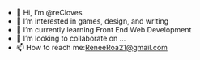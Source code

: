- 👋 Hi, I’m @reCloves
- 👀 I’m interested in games, design, and writing
- 🌱 I’m currently learning Front End Web Development
- 💞️ I’m looking to collaborate on ...
- 📫 How to reach me:ReneeRoa21@gmail.com 

<!---
reCloves/reCloves is a ✨ special ✨ repository because its `README.md` (this file) appears on your GitHub profile.
You can click the Preview link to take a look at your changes.
--->
